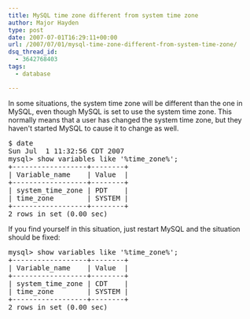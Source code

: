 ```yaml
---
title: MySQL time zone different from system time zone
author: Major Hayden
type: post
date: 2007-07-01T16:29:11+00:00
url: /2007/07/01/mysql-time-zone-different-from-system-time-zone/
dsq_thread_id:
  - 3642768403
tags:
  - database

---
```

In some situations, the system time zone will be different than the one in MySQL, even though MySQL is set to use the system time zone. This normally means that a user has changed the system time zone, but they haven't started MySQL to cause it to change as well.

<pre>$ date
Sun Jul  1 11:32:56 CDT 2007
mysql> show variables like '%time_zone%';
+------------------+--------+
| Variable_name    | Value  |
+------------------+--------+
| system_time_zone | PDT    |
| time_zone        | SYSTEM |
+------------------+--------+
2 rows in set (0.00 sec)</pre>

If you find yourself in this situation, just restart MySQL and the situation should be fixed:

<pre>mysql> show variables like '%time_zone%';
+------------------+--------+
| Variable_name    | Value  |
+------------------+--------+
| system_time_zone | CDT    |
| time_zone        | SYSTEM |
+------------------+--------+
2 rows in set (0.00 sec)</pre>
